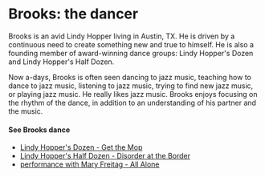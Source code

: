 # Brooks: the dancer

Brooks is an avid Lindy Hopper living in Austin, TX. He is driven by a continuous need to create something new and true to himself. He is also a founding member of award-winning dance groups: Lindy Hopper's Dozen and Lindy Hopper's Half Dozen.

Now a-days, Brooks is often seen dancing to jazz music, teaching how to dance to jazz music, listening to jazz music, trying to find new jazz music, or playing jazz music. He really likes jazz music. Brooks enjoys focusing on the rhythm of the dance, in addition to an understanding of his partner and the music.


#### See Brooks dance

- [Lindy Hopper's Dozen - Get the Mop](http://youtu.be/8XaTlpS53ZM)
- [Lindy Hopper's Half Dozen - Disorder at the Border](http://youtu.be/Rf5z1zt8kFQ)
- [performance with Mary Freitag - All Alone](http://youtu.be/vDg1hHGKp50)
